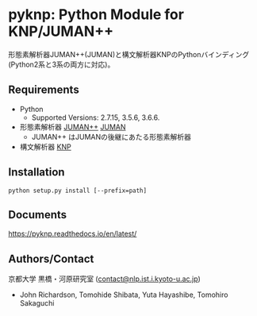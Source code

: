 # pyknp: Python Module for KNP/JUMAN++

形態素解析器JUMAN++(JUMAN)と構文解析器KNPのPythonバインディング (Python2系と3系の両方に対応)。

## Requirements
- Python 
    - Supported Versions: 2.7.15,  3.5.6,  3.6.6.
- 形態素解析器 [JUMAN++](http://nlp.ist.i.kyoto-u.ac.jp/index.php?JUMAN++) [JUMAN](http://nlp.ist.i.kyoto-u.ac.jp/index.php?JUMAN)
    - JUMAN++ はJUMANの後継にあたる形態素解析器
- 構文解析器 [KNP](http://nlp.ist.i.kyoto-u.ac.jp/index.php?KNP)

## Installation
```
python setup.py install [--prefix=path]
```

## Documents
https://pyknp.readthedocs.io/en/latest/


## Authors/Contact
京都大学 黒橋・河原研究室 (contact@nlp.ist.i.kyoto-u.ac.jp)
- John Richardson, Tomohide Shibata, Yuta Hayashibe, Tomohiro Sakaguchi
